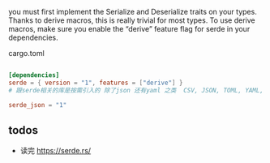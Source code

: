 you must first implement the Serialize and Deserialize traits on your types. Thanks to derive macros, this is really trivial for most types. To use derive macros, make sure you enable the “derive” feature flag for serde in your dependencies.

cargo.toml
~~~toml

[dependencies]
serde = { version = "1", features = ["derive"] }
# 跟serde相关的库是按需引入的 除了json 还有yaml 之类  CSV, JSON, TOML, YAML, and RON 

serde_json = "1"

~~~

## todos
- 读完 https://serde.rs/